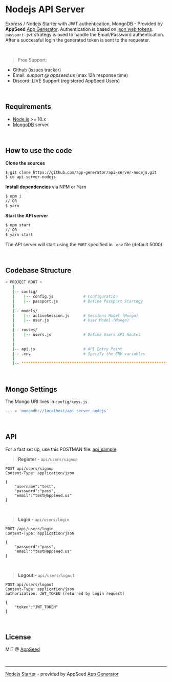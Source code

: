 
# Nodejs API Server

Express / Nodejs Starter with JWT authentication, MongoDB - Provided by **AppSeed** [App Generator](https://appseed.us/app-generator).
Authentication is based on [json web tokens](https://jwt.io). `passport-jwt` strategy is used to handle the Email/Password authentication. After a successful login the generated token is sent to the requester. 

<br />

> Free Support: 

- Github (issues tracker) 
- Email: *support @ appseed.us* (max 12h response time)
- Discord: LIVE Support (registered AppSeed Users) 

<br />

## Requirements

- [Node.js](https://nodejs.org/) >= 10.x
- [MongoDB](https://www.mongodb.com/) server 

<br />

## How to use the code

**Clone the sources**

```bash
$ git clone https://github.com/app-generator/api-server-nodejs.git
$ cd api-server-nodejs
```

**Install dependencies** via NPM or Yarn

```bash
$ npm i
// OR
$ yarn
```

**Start the API server**

```bash
$ npm start
// OR
$ yarn start
```

The API server will start using the `PORT` specified in `.env` file (default 5000)

<br />

## Codebase Structure

```bash
< PROJECT ROOT >
   |
   |-- config/                              
   |    |-- config.js             # Configuration       
   |    |-- passport.js           # Define Passport Startegy             
   | 
   |-- models/                              
   |    |-- activeSession.js      # Sessions Model (Mongo)              
   |    |-- user.js               # User Model (Mongo) 
   | 
   |-- routes/                              
   |    |-- users.js              # Define Users API Routes
   | 
   | 
   |-- api.js                     # API Entry Point
   |-- .env                       # Specify the ENV variables
   |                        
   |-- ************************************************************************
```

<br />

## Mongo Settings

The Mongo URI lives in `config/keys.js`

```javascript
... = 'mongodb://localhost/api_server_nodejs'
```

<br />

## API

For a fast set up, use this POSTMAN file: [api_sample](#)

> **Register** - `api/users/signup`

```
POST api/users/signup
Content-Type: application/json

{
    "username":"test",
    "password":"pass", 
    "email":"test@appseed.us"
}
```

<br />

> **Login** - `api/users/login`

```
POST /api/users/login
Content-Type: application/json

{
    "password":"pass", 
    "email":"test@appseed.us"
}
```

<br />

> **Logout** - `api/users/logout`

```
POST api/users/logout
Content-Type: application/json
authorization: JWT_TOKEN (returned by Login request)

{
    "token":"JWT_TOKEN"
}
```

<br />

## License

MIT @ [AppSeed](https://appseed.us)

<br />

---
[Nodejs Starter](https://appseed.us/boilerplate-code/nodejs-starter) - provided by AppSeed [App Generator](https://appseed.us)
